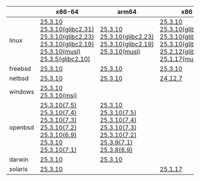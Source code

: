||x86-64|arm64|x86|armv7|ppc64le|armel|
| --- | --- | --- | --- | --- | --- | --- |
|linux|[25.3.10](https://github.com/roswell/sbcl_head/releases/download/25.3.10/sbcl-25.3.10-x86-64-linux-binary.tar.bz2)<br />[25.3.10(glibc2.31)](https://github.com/roswell/sbcl_head/releases/download/25.3.10/sbcl-25.3.10-x86-64-linux-glibc2.31-binary.tar.bz2)<br />[25.3.10(glibc2.23)](https://github.com/roswell/sbcl_head/releases/download/25.3.10/sbcl-25.3.10-x86-64-linux-glibc2.23-binary.tar.bz2)<br />[25.3.10(glibc2.19)](https://github.com/roswell/sbcl_head/releases/download/25.3.10/sbcl-25.3.10-x86-64-linux-glibc2.19-binary.tar.bz2)<br />[25.3.10(musl)](https://github.com/roswell/sbcl_head/releases/download/25.3.10/sbcl-25.3.10-x86-64-linux-musl-binary.tar.bz2)<br />[25.3.5(glibc2.10)](https://github.com/roswell/sbcl_head/releases/download/25.3.5/sbcl-25.3.5-x86-64-linux-glibc2.10-binary.tar.bz2)<br />|[25.3.10](https://github.com/roswell/sbcl_head/releases/download/25.3.10/sbcl-25.3.10-arm64-linux-binary.tar.bz2)<br />[25.3.10(glibc2.23)](https://github.com/roswell/sbcl_head/releases/download/25.3.10/sbcl-25.3.10-arm64-linux-glibc2.23-binary.tar.bz2)<br />[25.3.10(glibc2.19)](https://github.com/roswell/sbcl_head/releases/download/25.3.10/sbcl-25.3.10-arm64-linux-glibc2.19-binary.tar.bz2)<br />[25.3.10(musl)](https://github.com/roswell/sbcl_head/releases/download/25.3.10/sbcl-25.3.10-arm64-linux-musl-binary.tar.bz2)<br />|[25.3.10](https://github.com/roswell/sbcl_head/releases/download/25.3.10/sbcl-25.3.10-x86-linux-binary.tar.bz2)<br />[25.3.10(glibc2.31)](https://github.com/roswell/sbcl_head/releases/download/25.3.10/sbcl-25.3.10-x86-linux-glibc2.31-binary.tar.bz2)<br />[25.3.10(glibc2.23)](https://github.com/roswell/sbcl_head/releases/download/25.3.10/sbcl-25.3.10-x86-linux-glibc2.23-binary.tar.bz2)<br />[25.3.10(glibc2.19)](https://github.com/roswell/sbcl_head/releases/download/25.3.10/sbcl-25.3.10-x86-linux-glibc2.19-binary.tar.bz2)<br />[25.2.12(glibc2.10)](https://github.com/roswell/sbcl_head/releases/download/25.2.12/sbcl-25.2.12-x86-linux-glibc2.10-binary.tar.bz2)<br />[25.1.17(musl)](https://github.com/roswell/sbcl_head/releases/download/25.1.17/sbcl-25.1.17-x86-linux-musl-binary.tar.bz2)<br />|[25.3.9](https://github.com/roswell/sbcl_head/releases/download/25.3.9/sbcl-25.3.9-armv7-linux-binary.tar.bz2)<br />|[25.2.28](https://github.com/roswell/sbcl_head/releases/download/25.2.28/sbcl-25.2.28-ppc64le-linux-binary.tar.bz2)<br />[25.2.28(glibc2.23)](https://github.com/roswell/sbcl_head/releases/download/25.2.28/sbcl-25.2.28-ppc64le-linux-glibc2.23-binary.tar.bz2)<br />[25.2.28(glibc2.19)](https://github.com/roswell/sbcl_head/releases/download/25.2.28/sbcl-25.2.28-ppc64le-linux-glibc2.19-binary.tar.bz2)<br />|[25.1.17](https://github.com/roswell/sbcl_head/releases/download/25.1.17/sbcl-25.1.17-armel-linux-binary.tar.bz2)<br />|
|freebsd|[25.3.10](https://github.com/roswell/sbcl_head/releases/download/25.3.10/sbcl-25.3.10-x86-64-freebsd-binary.tar.bz2)<br />|[25.3.10](https://github.com/roswell/sbcl_head/releases/download/25.3.10/sbcl-25.3.10-arm64-freebsd-binary.tar.bz2)<br />|[25.3.10](https://github.com/roswell/sbcl_head/releases/download/25.3.10/sbcl-25.3.10-x86-freebsd-binary.tar.bz2)<br />||||
|netbsd|[25.3.10](https://github.com/roswell/sbcl_head/releases/download/25.3.10/sbcl-25.3.10-x86-64-netbsd-binary.tar.bz2)<br />|[25.3.10](https://github.com/roswell/sbcl_head/releases/download/25.3.10/sbcl-25.3.10-arm64-netbsd-binary.tar.bz2)<br />|[24.12.7](https://github.com/roswell/sbcl_head/releases/download/24.12.7/sbcl-24.12.7-x86-netbsd-binary.tar.bz2)<br />||||
|windows|[25.3.10](https://github.com/roswell/sbcl_head/releases/download/25.3.10/sbcl-25.3.10-x86-64-windows-binary.tar.bz2)<br />[25.3.10(msi)](https://github.com/roswell/sbcl_head/releases/download/25.3.10/sbcl-25.3.10-x86-64-windows-binary.msi)<br />||||||
|openbsd|[25.3.10(7.5)](https://github.com/roswell/sbcl_head/releases/download/25.3.10/sbcl-25.3.10-x86-64-openbsd-7.5-binary.tar.bz2)<br />[25.3.10(7.4)](https://github.com/roswell/sbcl_head/releases/download/25.3.10/sbcl-25.3.10-x86-64-openbsd-7.4-binary.tar.bz2)<br />[25.3.10(7.3)](https://github.com/roswell/sbcl_head/releases/download/25.3.10/sbcl-25.3.10-x86-64-openbsd-7.3-binary.tar.bz2)<br />[25.3.10(7.2)](https://github.com/roswell/sbcl_head/releases/download/25.3.10/sbcl-25.3.10-x86-64-openbsd-7.2-binary.tar.bz2)<br />[25.3.10(6.9)](https://github.com/roswell/sbcl_head/releases/download/25.3.10/sbcl-25.3.10-x86-64-openbsd-6.9-binary.tar.bz2)<br />[25.3.10](https://github.com/roswell/sbcl_head/releases/download/25.3.10/sbcl-25.3.10-x86-64-openbsd-binary.tar.bz2)<br />[25.3.10(7.1)](https://github.com/roswell/sbcl_head/releases/download/25.3.10/sbcl-25.3.10-x86-64-openbsd-7.1-binary.tar.bz2)<br />|[25.3.10](https://github.com/roswell/sbcl_head/releases/download/25.3.10/sbcl-25.3.10-arm64-openbsd-binary.tar.bz2)<br />[25.3.10(7.5)](https://github.com/roswell/sbcl_head/releases/download/25.3.10/sbcl-25.3.10-arm64-openbsd-7.5-binary.tar.bz2)<br />[25.3.10(7.4)](https://github.com/roswell/sbcl_head/releases/download/25.3.10/sbcl-25.3.10-arm64-openbsd-7.4-binary.tar.bz2)<br />[25.3.10(7.3)](https://github.com/roswell/sbcl_head/releases/download/25.3.10/sbcl-25.3.10-arm64-openbsd-7.3-binary.tar.bz2)<br />[25.3.10(7.2)](https://github.com/roswell/sbcl_head/releases/download/25.3.10/sbcl-25.3.10-arm64-openbsd-7.2-binary.tar.bz2)<br />[25.3.9(7.1)](https://github.com/roswell/sbcl_head/releases/download/25.3.9/sbcl-25.3.9-arm64-openbsd-7.1-binary.tar.bz2)<br />[25.3.8(6.9)](https://github.com/roswell/sbcl_head/releases/download/25.3.8/sbcl-25.3.8-arm64-openbsd-6.9-binary.tar.bz2)<br />|||||
|darwin|[25.3.10](https://github.com/roswell/sbcl_head/releases/download/25.3.10/sbcl-25.3.10-x86-64-darwin-binary.tar.bz2)<br />|[25.3.10](https://github.com/roswell/sbcl_head/releases/download/25.3.10/sbcl-25.3.10-arm64-darwin-binary.tar.bz2)<br />|||||
|solaris|[25.3.10](https://github.com/roswell/sbcl_head/releases/download/25.3.10/sbcl-25.3.10-x86-64-solaris-binary.tar.bz2)<br />||[25.1.17](https://github.com/roswell/sbcl_head/releases/download/25.1.17/sbcl-25.1.17-x86-solaris-binary.tar.bz2)<br />||||
